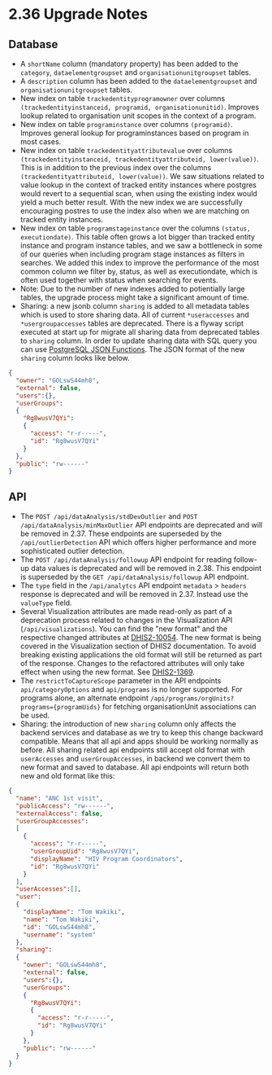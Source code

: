 # 2.36 Upgrade Notes

## Database

- A `shortName` column (mandatory property) has been added to the `category`, `dataelementgroupset` and `organisationunitgroupset` tables.
- A `description` column has been added to the `dataelementgroupset` and `organisationunitgroupset` tables.
- New index on table `trackedentityprogramowner` over columns `(trackedentityinstanceid, programid, organisationunitid)`. Improves lookup related to organisation unit scopes in the context of a program.
- New index on table `programinstance` over columns `(programid)`. Improves general lookup for programinstances based on program in most cases.
- New index on table `trackedentityattributevalue` over columns `(trackedentityinstanceid, trackedentityattributeid, lower(value))`. This is in addition to the previous index over the columns `(trackedentityattributeid, lower(value))`. We saw situations related to value lookup in the context of tracked entity instances where postgres would revert to a sequential scan, when using the existing index would yield a much better result. With the new index we are successfully encouraging postres to use the index also when we are matching on tracked entity instances.
- New index on table `programstageinstance` over the columns `(status, executiondate)`. This table often grows a lot bigger than tracked entity instance and program instance tables, and we saw a bottleneck in some of our queries when including program stage instances as filters in searches. We added this index to improve the performance of the most common column we filter by, status, as well as executiondate, which is often used together with status when searching for events.
- Note: Due to the number of new indexes added to potientially large tables, the upgrade process might take a significant amount of time.
- Sharing: a new jsonb column `sharing` is added to all metadata tables which is used to store sharing data. All of current `*useraccesses` and `*usergroupaccesses` tables are deprecated. There is a flyway script executed at start up for migrate all sharing data from deprecated tables to `sharing` column. In order to update sharing data with SQL query you can use [PostgreSQL JSON Functions](https://www.postgresql.org/docs/12/functions-json.html). The JSON format of the new `sharing` column looks like below. 
```json
{
  "owner": "GOLswS44mh8",
  "external": false,
  "users":{},
  "userGroups":
  {
    "Rg8wusV7QYi":
    {
      "access": "r-r-----",
      "id": "Rg8wusV7QYi"
    }
  },
  "public": "rw------"
}
```


## API

- The `POST /api/dataAnalysis/stdDevOutlier` and `POST /api/dataAnalysis/minMaxOutlier` API endpoints are deprecated and will be removed in 2.37. These endpoints are superseded by the `/api/outlierDetection` API which offers higher performance and more sophisticated outlier detection.
- The `POST /api/dataAnalysis/followup` API endpoint for reading follow-up data values is deprecated and will be removed in 2.38. This endpoint is superseded by the `GET /api/dataAnalysis/followup` API endpoint.
- The `type` field in the `/api/analytcs` API endpoint `metadata` > `headers` response is deprecated and will be removed in 2.37. Instead use the `valueType` field.
- Several Visualization attributes are made read-only as part of a deprecation process related to changes in the Visualization API (`/api/visualizations`). You can find the "new format" and the respective changed attributes at [DHIS2-10054](https://jira.dhis2.org/browse/DHIS2-10054). The new format is being covered in the Visualization section of DHIS2 documentation. To avoid breaking existing applications the old format will still be returned as part of the response. Changes to the refactored attributes will only take effect when using the new format. See [DHIS2-1369](https://jira.dhis2.org/browse/DHIS2-1369).
- The `restrictToCaptureScope` parameter in the API endpoints `api/categoryOptions` and `api/programs`  is no longer supported. For programs alone, an alternate endpoint `/api/programs/orgUnits?programs={programUids}` for fetching organisationUnit associations can be used. 
- Sharing: the introduction of new `sharing` column only affects the backend services and database as we try to keep this change backward compatible. Means that all api and apps should be working normally as before. All sharing related api endpoints still accept old format with `userAccesses` and `userGroupAccesses`, in backend we convert them to new format and saved to database. All api endpoints will return both new and old format like this:

```json
{
  "name": "ANC 1st visit",
  "publicAccess": "rw------",
  "externalAccess": false,
  "userGroupAccesses":
  [
    {
      "access": "r-r-----",
      "userGroupUid": "Rg8wusV7QYi",
      "displayName": "HIV Program Coordinators",
      "id": "Rg8wusV7QYi"
    }
  ],
  "userAccesses":[],
  "user":
  {
    "displayName": "Tom Wakiki",
    "name": "Tom Wakiki",
    "id": "GOLswS44mh8",
    "username": "system"
  },
  "sharing":
  {
    "owner": "GOLswS44mh8",
    "external": false,
    "users":{},
    "userGroups":
    {
      "Rg8wusV7QYi":
      {
        "access": "r-r-----",
        "id": "Rg8wusV7QYi"
      }
    },
    "public": "rw------"
  }
}
```
